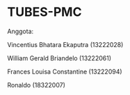 # TUBES-PMC
Anggota:

Vincentius Bhatara Ekaputra (13222028) 

William Gerald Briandelo (13222061) 

Frances Louisa Constantine (13222094)

Ronaldo (18322007)
